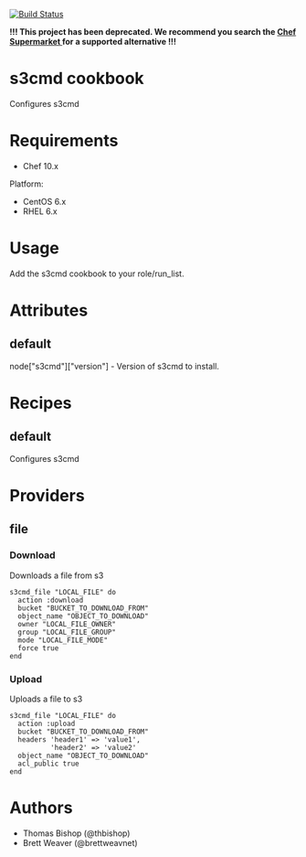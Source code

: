 [![Build Status](https://secure.travis-ci.org/intuit/s3cmd-cookbook.png)](http://travis-ci.org/intuit/s3cmd-cookbook)

**!!! This project has been deprecated.  We recommend you search the [Chef Supermarket ](https://supermarket.chef.io/) for a supported alternative !!!**

# s3cmd cookbook
Configures s3cmd

# Requirements
* Chef 10.x

Platform:
* CentOS 6.x
* RHEL 6.x

# Usage
Add the s3cmd cookbook to your role/run_list.

# Attributes
## default
node["s3cmd"]["version"] - Version of s3cmd to install.

# Recipes
## default
Configures s3cmd

# Providers
## file
### Download
Downloads a file from s3

    s3cmd_file "LOCAL_FILE" do
      action :download
      bucket "BUCKET_TO_DOWNLOAD_FROM"
      object_name "OBJECT_TO_DOWNLOAD"
      owner "LOCAL_FILE_OWNER"
      group "LOCAL_FILE_GROUP"
      mode "LOCAL_FILE_MODE"
      force true
    end

### Upload
Uploads a file to s3

    s3cmd_file "LOCAL_FILE" do
      action :upload
      bucket "BUCKET_TO_DOWNLOAD_FROM"
      headers 'header1' => 'value1',
              'header2' => 'value2'
      object_name "OBJECT_TO_DOWNLOAD"
      acl_public true
    end

# Authors
* Thomas Bishop (@thbishop)
* Brett Weaver (@brettweavnet)
